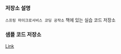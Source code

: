 ### 저장소 설명
`스프링 마이크로서비스 코딩 공작소` 책에 있는 실습 코드 저장소

### 샘플 코드 저장소
[Link](https://github.com/gilbutITbook/006962)
